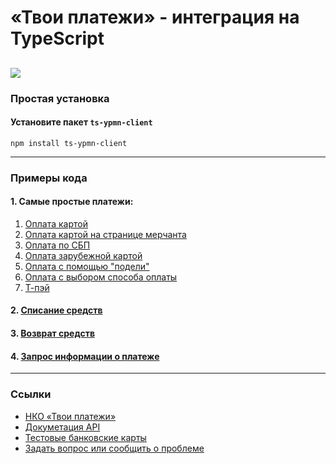 # «Твои платежи» - интеграция на TypeScript
![](https://repository-images.githubusercontent.com/638835276/2067d028-b541-4355-b069-3c12c8a28042)
---
### Простая установка

#### Установите пакет `ts-ypmn-client`
```shell
npm install ts-ypmn-client
```
---
### Примеры кода


#### 1. Самые простые платежи:
1. [Оплата картой](lib/examples/authorize/CardAuthorizeOrderExample.ts)
2. [Оплата картой на странице мерчанта](lib/examples/authorize/CardAuthorizeOrderMerchantPageExample.ts)
3. [Оплата по СБП](lib/examples/authorize/FasterPaymentsAuthorizeOrderExample.ts)
4. [Оплата зарубежной картой](lib/examples/authorize/SOMAuthorizeOrderExample.ts)
5. [Оплата с помощью "подели"](lib/examples/authorize/PodeliAuthorizeOrderExample.ts)
6. [Оплата с выбором способа оплаты](lib/examples/authorize/ChooseAuthorizeOrderExample.ts)
7. [Т-пэй](lib/examples/authorize/TPAYAuthorizeOrderExample.ts)


#### 2. [Списание средств](lib/examples/CaptureOrderExample.ts)
#### 3. [Возврат средств](lib/examples/RefundOrderExample.ts)
#### 4. [Запрос информации о платеже](lib/examples/GetOrderStatusExample.ts)

---
### Ссылки
- [НКО «Твои платежи»](https://YPMN.ru/)
- [Докуметация API](https://ypmn.ru/ru/documentation/)
- [Тестовые банковские карты](https://ypmn.ru/ru/documentation/#tag/testing)
- [Задать вопрос или сообщить о проблеме](https://github.com/yourpayments/go-api-client/issues/new)
